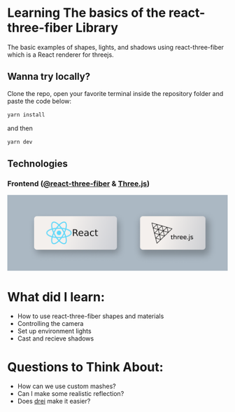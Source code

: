 # Learning The basics of the react-three-fiber Library

The basic examples of shapes, lights, and shadows using react-three-fiber which is a React renderer for threejs.

## Wanna try locally?

Clone the repo, open your favorite terminal inside the repository folder and paste the code below:

```bash
yarn install 
```

and then

```bash
yarn dev 
```

## Technologies
### Frontend ([@react-three-fiber](https://github.com/pmndrs/react-three-fiber) & [Three.js](https://threejs.org/))

![image](https://github.com/PAVincius/learning-react-three-fiber/blob/main/react_three_fiber/public/FrontEnd.png)

# What did I learn:

- How to use react-three-fiber shapes and materials
- Controlling the camera
- Set up environment lights
- Cast and recieve shadows
  
# Questions to Think About:

- How can we use custom mashes?
- Can I make some realistic reflection?
- Does [drei](https://github.com/pmndrs/drei) make it easier?